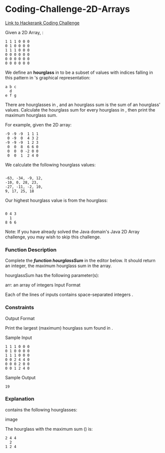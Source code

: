 # Coding-Challenge-2D-Arrays

[Link to Hackerank Coding Challenge](https://www.hackerrank.com/challenges/2d-array/problem?h_l=interview&playlist_slugs%5B%5D=interview-preparation-kit&playlist_slugs%5B%5D=arrays)

Given a  2D Array, :

```
1 1 1 0 0 0
0 1 0 0 0 0
1 1 1 0 0 0
0 0 0 0 0 0
0 0 0 0 0 0
0 0 0 0 0 0

```

We define an **hourglass** in  to be a subset of values with indices falling in this pattern in 's graphical representation:

```
a b c
  d
e f g

```

There are  hourglasses in , and an hourglass sum is the sum of an hourglass' values. Calculate the hourglass sum for every hourglass in , then print the maximum hourglass sum.

For example, given the 2D array:

```
-9 -9 -9  1 1 1 
 0 -9  0  4 3 2
-9 -9 -9  1 2 3
 0  0  8  6 6 0
 0  0  0 -2 0 0
 0  0  1  2 4 0

 ```
We calculate the following  hourglass values:

```

-63, -34, -9, 12, 
-10, 0, 28, 23, 
-27, -11, -2, 10, 
9, 17, 25, 18

```

Our highest hourglass value is  from the hourglass:

```

0 4 3
  1
8 6 6

```

Note: If you have already solved the Java domain's Java 2D Array challenge, you may wish to skip this challenge.

### Function Description

Complete the ***function hourglassSum*** in the editor below. It should return an integer, the maximum hourglass sum in the array.

hourglassSum has the following parameter(s):

arr: an array of integers
Input Format

Each of the  lines of inputs  contains  space-separated integers .

### Constraints

Output Format

Print the largest (maximum) hourglass sum found in .

Sample Input

```
1 1 1 0 0 0
0 1 0 0 0 0
1 1 1 0 0 0
0 0 2 4 4 0
0 0 0 2 0 0
0 0 1 2 4 0

```

Sample Output

```
19

```

### Explanation

 contains the following hourglasses:

image

The hourglass with the maximum sum () is:

```
2 4 4
  2
1 2 4

```